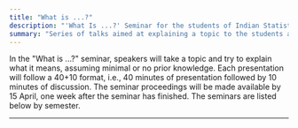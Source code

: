 ```yaml
---
title: "What is ...?"
description: "'What Is ...?' Seminar for the students of Indian Statistical Institute, Bangalore."
summary: "Series of talks aimed at explaining a topic to the students assuming minimal or no prior knowledge."
---
```


In the "What is ...?" seminar, speakers will take a topic and try to explain what it means, assuming minimal or no prior knowledge. Each presentation will follow a 40+10 format, i.e., 40 minutes of presentation followed by 10 minutes of discussion. The seminar proceedings will be made available by 15 April, one week after the seminar has finished. The seminars are listed below by semester.

---
